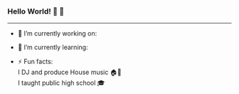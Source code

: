 ### Hello World! 👾 💾
---
- 🔭 I’m currently working on:


- 🌱 I’m currently learning:

- ⚡ Fun facts:<br>
I DJ and produce House music 🏠🎵<br>
I taught public high school 🎓
<!--
**LindaEng/LindaEng** is a ✨ _special_ ✨ repository because its `README.md` (this file) appears on your GitHub profile.

Here are some ideas to get you started:

- 🔭 I’m currently working on ...
- 🌱 I’m currently learning ...
- 👯 I’m looking to collaborate on ...
- 🤔 I’m looking for help with ...
- 💬 Ask me about ...
- 📫 How to reach me: ...
- 😄 Pronouns: ...
- ⚡ Fun fact: ...
-->
